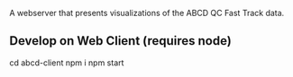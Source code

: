 A webserver that presents visualizations of the ABCD QC Fast Track data.


Develop on Web Client (requires node)
----------------------
cd abcd-client
npm i
npm start
